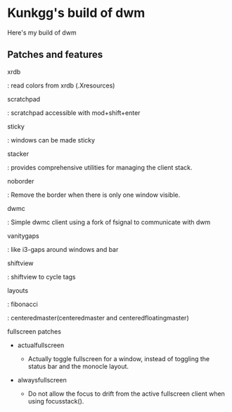 # Kunkgg's build of dwm

Here's my build of dwm

## Patches and features

xrdb

:   read colors from xrdb (.Xresources)

scratchpad

:   scratchpad accessible with mod+shift+enter


sticky

:   windows can be made sticky

stacker

:   provides comprehensive utilities for managing the client stack.

noborder

:   Remove the border when there is only one window visible.

dwmc

:   Simple dwmc client using a fork of fsignal to communicate with dwm

vanitygaps

:   like i3-gaps around windows and bar

shiftview

:   shiftview to cycle tags

layouts

:   fibonacci

:   centeredmaster(centeredmaster and centeredfloatingmaster)

fullscreen patches

*   actualfullscreen
    +   Actually toggle fullscreen for a window, instead of toggling the
        status bar and the monocle layout.

*   alwaysfullscreen

    +   Do not allow the focus to drift from the active fullscreen
        client when using focusstack().
